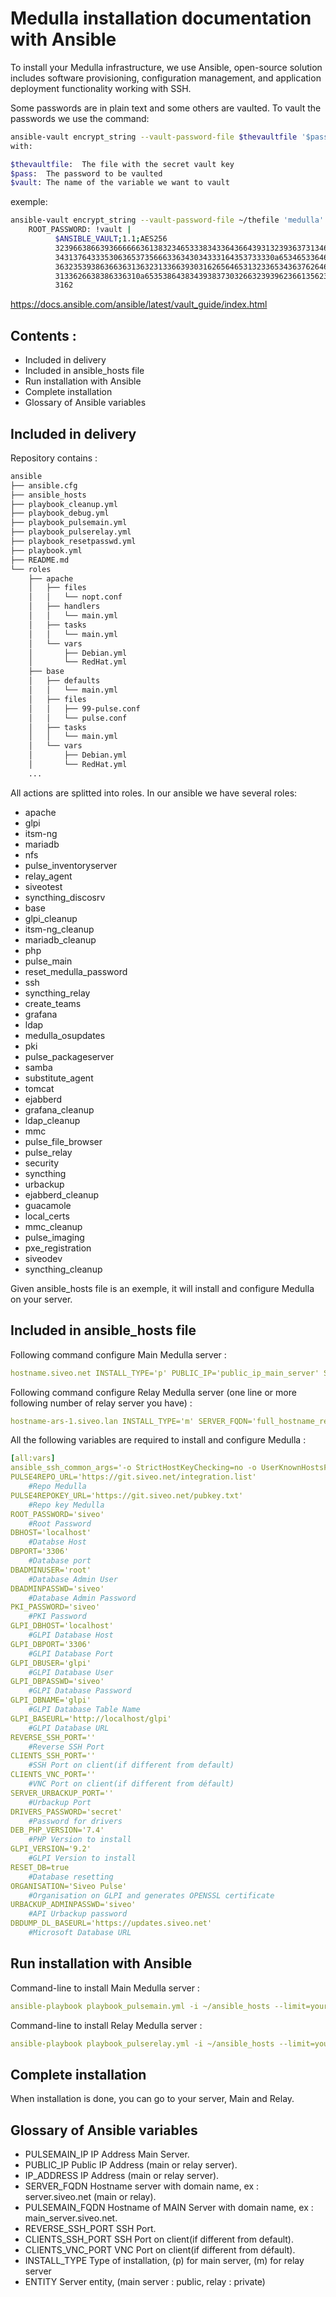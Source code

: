 # Medulla installation documentation with Ansible

To install your Medulla infrastructure, we use Ansible, open-source solution includes software provisioning, configuration management, and application deployment functionality working with SSH.

Some passwords are in plain text and some others are vaulted. To vault the passwords we use the command:
```bash
ansible-vault encrypt_string --vault-password-file $thevaultfile '$pass' --name $vault
with:

$thevaultfile:  The file with the secret vault key
$pass:  The password to be vaulted
$vault: The name of the variable we want to vault
```
exemple:

```bash
ansible-vault encrypt_string --vault-password-file ~/thefile 'medulla' --name ROOT_PASSWORD
    ROOT_PASSWORD: !vault |
          $ANSIBLE_VAULT;1.1;AES256
          32396638663936666663613832346533383433643664393132393637313462613937346636363264
          3431376433353063653735666336343034333164353733330a653465336464653332636565366366
          36323539386366363136323133663930316265646531323365343637626465303531346132313864
          3133626638386336310a653538643834393837303266323939623661356237333937613138313032
          3162
```
https://docs.ansible.com/ansible/latest/vault_guide/index.html

## Contents :

* Included in delivery
* Included in ansible_hosts file
* Run installation with Ansible
* Complete installation
* Glossary of Ansible variables

## Included in delivery

Repository contains :
```bash
ansible
├── ansible.cfg
├── ansible_hosts
├── playbook_cleanup.yml
├── playbook_debug.yml
├── playbook_pulsemain.yml
├── playbook_pulserelay.yml
├── playbook_resetpasswd.yml
├── playbook.yml
├── README.md
└── roles
    ├── apache
    │   ├── files
    │   │   └── nopt.conf
    │   ├── handlers
    │   │   └── main.yml
    │   ├── tasks
    │   │   └── main.yml
    │   └── vars
    │       ├── Debian.yml
    │       └── RedHat.yml
    ├── base
    │   ├── defaults
    │   │   └── main.yml
    │   ├── files
    │   │   ├── 99-pulse.conf
    │   │   └── pulse.conf
    │   ├── tasks
    │   │   └── main.yml
    │   └── vars
    │       ├── Debian.yml
    │       └── RedHat.yml
    ...

```

All actions are splitted into roles.
In our ansible we have several roles:
* apache
* glpi
* itsm-ng
* mariadb
* nfs
* pulse_inventoryserver
* relay_agent
* siveotest
* syncthing_discosrv
* base
* glpi_cleanup
* itsm-ng_cleanup
* mariadb_cleanup
* php
* pulse_main
* reset_medulla_password
* ssh
* syncthing_relay
* create_teams
* grafana
* ldap
* medulla_osupdates
* pki
* pulse_packageserver
* samba
* substitute_agent
* tomcat
* ejabberd
* grafana_cleanup
* ldap_cleanup
* mmc
* pulse_file_browser
* pulse_relay
* security
* syncthing
* urbackup
* ejabberd_cleanup
* guacamole
* local_certs
* mmc_cleanup
* pulse_imaging
* pxe_registration
* siveodev
* syncthing_cleanup


Given ansible_hosts file is an exemple, it will install and configure Medulla on your server.

## Included in ansible_hosts file

Following command configure Main Medulla server :

```yaml
hostname.siveo.net INSTALL_TYPE='p' PUBLIC_IP='public_ip_main_server' SERVER_FQDN='full_hostname_main_server' ENTITY='Public' XMPP_DOMAIN='pulse'
```

Following command configure Relay Medulla server (one line or more following number of relay server you have) :

```yaml
hostname-ars-1.siveo.lan INSTALL_TYPE='m' SERVER_FQDN='full_hostname_relay_server' PULSEMAIN_IP='interne_ip_main_server' PULSEMAIN_FQDN='full_hostname_main_server' ENTITY='Private'
```

All the following variables are required to install and configure Medulla :

```yaml
[all:vars]
ansible_ssh_common_args='-o StrictHostKeyChecking=no -o UserKnownHostsFile=/dev/null'
PULSE4REPO_URL='https://git.siveo.net/integration.list'
	#Repo Medulla
PULSE4REPOKEY_URL='https://git.siveo.net/pubkey.txt'
	#Repo key Medulla
ROOT_PASSWORD='siveo' 
	#Root Password
DBHOST='localhost'
	#Databse Host
DBPORT='3306'
	#Database port
DBADMINUSER='root'
	#Database Admin User
DBADMINPASSWD='siveo'
	#Database Admin Password
PKI_PASSWORD='siveo'
	#PKI Password
GLPI_DBHOST='localhost'
	#GLPI Database Host
GLPI_DBPORT='3306'
	#GLPI Database Port
GLPI_DBUSER='glpi'
	#GLPI Database User
GLPI_DBPASSWD='siveo'
	#GLPI Database Password
GLPI_DBNAME='glpi'
	#GLPI Database Table Name
GLPI_BASEURL='http://localhost/glpi'
	#GLPI Database URL
REVERSE_SSH_PORT=''
	#Reverse SSH Port
CLIENTS_SSH_PORT=''
	#SSH Port on client(if different from default)
CLIENTS_VNC_PORT=''
	#VNC Port on client(if different from défault)
SERVER_URBACKUP_PORT=''
	#Urbackup Port
DRIVERS_PASSWORD='secret'
	#Password for drivers
DEB_PHP_VERSION='7.4'
	#PHP Version to install
GLPI_VERSION='9.2'
	#GLPI Version to install
RESET_DB=true
	#Database resetting
ORGANISATION='Siveo Pulse'
	#Organisation on GLPI and generates OPENSSL certificate
URBACKUP_ADMINPASSWD='siveo'
	#API Urbackup password
DBDUMP_DL_BASEURL='https://updates.siveo.net'
	#Microsoft Database URL
```

## Run installation with Ansible

Command-line to install Main Medulla server :
```yaml
ansible-playbook playbook_pulsemain.yml -i ~/ansible_hosts --limit=your_server --vault-password-file ~/vp.siveo
```

Command-line to install Relay Medulla server :
```yaml
ansible-playbook playbook_pulserelay.yml -i ~/ansible_hosts --limit=your_server --vault-password-file ~/vp.siveo
```

## Complete installation

When installation is done, you can go to your server, Main and Relay.

## Glossary of Ansible variables

* PULSEMAIN_IP
	IP Address Main Server.
* PUBLIC_IP
	Public IP Address (main or relay server).
* IP_ADDRESS
	IP Address (main or relay server).
* SERVER_FQDN
	Hostname server with domain name, ex : server.siveo.net (main or relay).
* PULSEMAIN_FQDN
	Hostname of MAIN Server with domain name, ex : main_server.siveo.net.
* REVERSE_SSH_PORT
	SSH Port.
* CLIENTS_SSH_PORT
	SSH Port on client(if different from default).
* CLIENTS_VNC_PORT
	VNC Port on client(if different from défault).
* INSTALL_TYPE
	Type of installation, (p) for main server, (m) for relay server
* ENTITY
	Server entity, (main server : public, relay : private)
